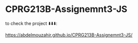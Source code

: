 # CPRG213B-Assignemnt3-JS

to check the project  ⬇️⬇️⬇️:

https://abdelmouzahir.github.io/CPRG213B-Assignemnt3-JS/
